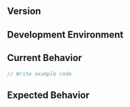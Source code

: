 <!--
Thank you for your contribution.
When it comes to write an issue, please, use the template below.
To use the template is mandatory for submit new issue and we won't reply the issue that without the template.
-->
<!-- TEMPLATE -->
## Version
<!-- Write the version of the grid you are currently using. -->
## Development Environment
<!-- Write the browser type, OS and so on -->
## Current Behavior
<!-- Write a description of the current operation. You can add example code, 'CodePen' or 'jsfiddle' links. -->
```js
// Write example code
```
## Expected Behavior
<!-- Write a description of the future action. -->
